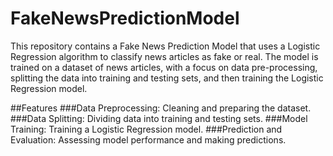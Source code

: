 # FakeNewsPredictionModel
This repository contains a Fake News Prediction Model that uses a Logistic Regression algorithm to classify news articles as fake or real. The model is trained on a dataset of news articles, with a focus on data pre-processing, splitting the data into training and testing sets, and then training the Logistic Regression model.

##Features
###Data Preprocessing: Cleaning and preparing the dataset.
###Data Splitting: Dividing data into training and testing sets.
###Model Training: Training a Logistic Regression model.
###Prediction and Evaluation: Assessing model performance and making predictions.
